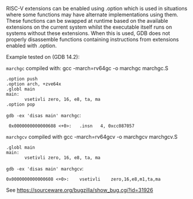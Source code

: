 RISC-V extensions can be enabled using .option which is used in situations where some functions may have alternate implementations using them. These functions can be swapped at runtime based on the available extensions on the current system whilst the executable itself runs on systems without these extensions. When this is used, GDB does not properly disassemble functions containing instructions from extensions enabled with .option.

Example tested on (GDB 14.2):

`marchgc` compiled with: gcc -march=rv64gc -o marchgc marchgc.S

    .option push
    .option arch, +zve64x
    .globl main
    main:
           vsetivli zero, 16, e8, ta, ma
    .option pop

`gdb -ex 'disas main' marchgc`:

     0x0000000000000608 <+0>:	.insn	4, 0xcc087057

`marchgcv` compiled with gcc -march=rv64gcv -o marchgcv marchgcv.S

    .globl main
    main:
           vsetivli zero, 16, e8, ta, ma

`gdb -ex 'disas main' marchgcv`:

    0x0000000000000608 <+0>:	vsetivli	zero,16,e8,m1,ta,ma

See https://sourceware.org/bugzilla/show_bug.cgi?id=31926

